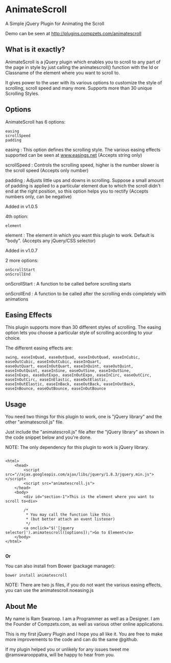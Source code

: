 AnimateScroll
=============

A Simple jQuery Plugin for Animating the Scroll

Demo can be seen at http://plugins.compzets.com/animatescroll


What is it exactly?
-------------------

AnimateScroll is a jQuery plugin which enables you to scroll to any part of the page in style by just calling the animatescroll() function with the Id or Classname of the element where you want to scroll to.

It gives power to the user with its various options to customize the style of scrolling, scroll speed and many more. Supports more than 30 unique Scrolling Styles.


Options
-------

AnimateScroll has 6 options:

    easing
    scrollSpeed
    padding

easing : This option defines the scrolling style. The various easing effects supported can be seen at www.easings.net (Accepts string only)

scrollSpeed : Controls the scrolling speed, higher is the number slower is the scroll speed (Accepts only number)

padding : Adjusts little ups and downs in scrolling. Suppose a small amount of padding is applied to a particular element due to which the scroll didn't end at the right position, so this option helps you to rectify (Accepts numbers only, can be negative)

Added in v1.0.5

4th option:

    element

element : The element in which you want this plugin to work. Default is "body". (Accepts any jQuery/CSS selector)

Added in v1.0.7

2 more options:

    onScrollStart
    onScrollEnd

onScrollStart : A function to be called before scrolling starts

onScrollEnd : A function to be called after the scrolling ends completely with animations

Easing Effects
--------------

This plugin supports more than 30 different styles of scrolling. The easing option lets you choose a particular style of scrolling according to your choice.

The different easing effects are:

<pre>
<code>swing, easeInQuad, easeOutQuad, easeInOutQuad, easeInCubic, easeOutCubic, easeInOutCubic, easeInQuart,
easeOutQuart, easeInOutQuart, easeInQuint, easeOutQuint, easeInOutQuint, easeInSine, easeOutSine, easeInOutSine,
easeInExpo, easeOutExpo, easeInOutExpo, easeInCirc, easeOutCirc, easeInOutCirc, easeInElastic, easeOutElastic,
easeInOutElastic, easeInBack, easeOutBack, easeInOutBack, easeInBounce, easeOutBounce, easeInOutBounce</code>
</pre>



Usage
------

You need two things for this plugin to work, one is "jQuery library" and the other "animatescroll.js" file.

Just include the "animatescroll.js" file after the "jQuery library" as shown in the code snippet below and you're done.

NOTE: The only dependency for this plugin to work is jQuery library.

<pre>
<code>
&lt;html&gt;
    &lt;head&gt;
        &lt;script src=&quot;//ajax.googleapis.com/ajax/libs/jquery/1.8.3/jquery.min.js&quot;&gt;&lt;/script&gt;
        &lt;script src=&quot;animatescroll.js&quot;&gt;
    &lt;/head&gt;
    &lt;body&gt;
        &lt;div id=&quot;section-1&quot;&gt;This is the element where you want to scroll to&lt;div&gt;
        
        /*
         * You may call the function like this
         * (but better attach an event listener)
         */
        &lt;a onclick=&quot;$('[jquery selector]').animatescroll([options]);&quot;&gt;Go to Element&lt;/a&gt;
    &lt;/body&gt;
&lt;/html&gt;
</code>
</pre>

**Or**

You can also install from Bower (package manager):
```
bower install animatescroll
```
NOTE: There are two js files, if you do not want the various easing effects, you can use the animatescroll.noeasing.js 

About Me
--------

My name is Ram Swaroop. I am a Programmer as well as a Designer. I am the Founder of Compzets.com, as well as various other online applications.

This is my first jQuery Plugin and I hope you all like it. You are free to make more improvements to the code and can do the same @github.

If my plugin helped you or unlikely for any issues tweet me @ramswarooppatra, will be happy to hear from you.
